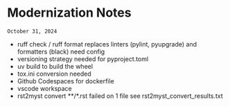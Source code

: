 # Modernization Notes

`October 31, 2024`

- ruff check / ruff format replaces linters (pylint, pyupgrade) and formatters (black) need config
- versioning strategy needed for pyproject.toml
- uv build to build the wheel
- tox.ini conversion needed
- Github Codespaces for dockerfile
- vscode workspace
- rst2myst convert **/*.rst failed on 1 file see rst2myst_convert_results.txt
